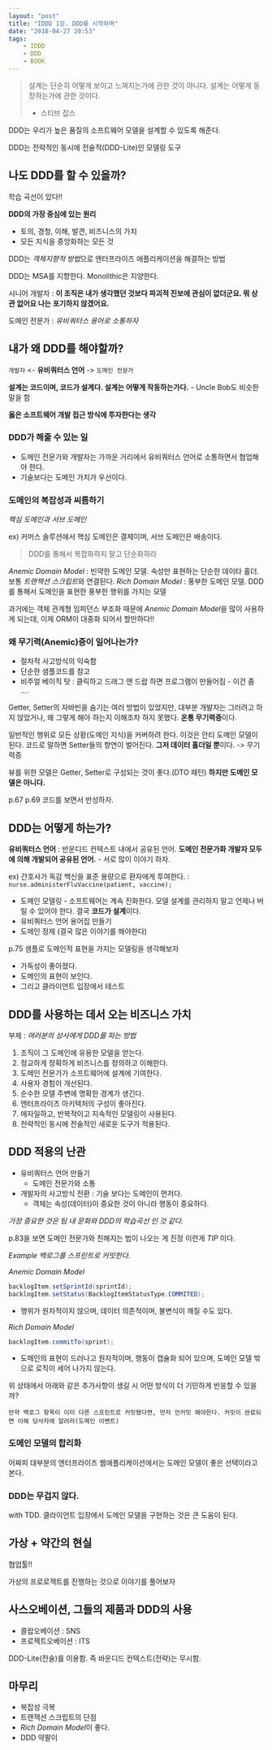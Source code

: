 ```yaml
---
layout: "post"
title: "IDDD 1장. DDD를 시작하며"
date: "2018-04-27 20:53"
tags:
    - IDDD
    - DDD
    - BOOK
---
```


> 설계는 단순히 어떻게 보이고 느껴지는가에 관한 것이 아니다. 설계는 어떻게 동장하는가에 관한 것이다.
> - 스티브 잡스

DDD는 우리가 높은 품질의 소프트웨어 모델을 설계할 수 있도록 해준다.

DDD는 전략적인 동시에 전술적(DDD-Lite)인 모델링 도구

## 나도 DDD를 할 수 있을까? 

학습 곡선이 있다!!

**DDD의 가장 중심에 있는 원리**
* 토의, 경청, 이해, 발견, 비즈니스의 가치
* 모든 지식을 중앙화하는 모든 것

DDD는 *객체지향적 방법*으로 엔터프라이즈 애플리케이션을 해결하는 방법

DDD는 MSA를 지향한다. Monolithic은 지양한다.

시니어 개발자 : **이 조직은 내가 생각했던 것보다 파괴적 진보에 관심이 없더군요. 뭐 상관 없어요 나는 포기하지 않겠어요.**

도메인 전문가 : *유비쿼터스 용어로 소통하자*

## 내가 왜 DDD를 해야할까? 

`개발자` <- **유비쿼터스 언어** -> `도메인 전문가`

**설계는 코드이며, 코드가 설계다. 설계는 어떻게 작동하는가다.** - Uncle Bob도 비슷한 말을 함

**옳은 소프트웨어 개발 접근 방식에 투자한다는 생각**

### DDD가 해줄 수 있는 일

* 도메인 전문가와 개발자는 가까운 거리에서 유비쿼터스 언어로 소통하면서 협업해야 한다.
* 기술보다는 도메인 가치가 우선이다.

### 도메인의 복잡성과 씨름하기

*핵심 도메인과 서브 도메인*

ex) 커머스 솔루션에서 핵심 도메인은 결제이며, 서브 도메인은 배송이다.

> DDD를 통해서 복잡화하지 말고 단순화하라

*Anemic Domain Model* : 빈약한 도메인 모델. 속성만 표현하는 단순한 데이타 홀더. 보통 *트랜잭션 스크립트*와 연결된다.
*Rich Domain Model* : 풍부한 도메인 모델. DDD를 통해서 도메인을 표현한 풍부한 행위를 가지는 모델

과거에는 객체 관계형 임피던스 부조화 때문에 *Anemic Domain Model*을 많이 사용하게 되는데, 이제 ORM이 대중화 되어서 할만하다!!

### 왜 무기력(Anemic)증이 일어나는가?

* 절차적 사고방식의 익숙함
* 단순한 샘플코드를 참고
* 비주얼 베이직 탓 : 클릭하고 드래그 앤 드랍 하면 프로그램이 만들어짐 - 이건 좀 ....

Getter, Setter의 자바빈을 숨기는 여러 방법이 있었지만, 대부분 개발자는 그러려고 하지 않았거나, 왜 그렇게 해야 하는지 이해조차 하지 못했다. **온통 무기력증**이다.

일반적인 행위로 모든 상황(도메인 지식)을 커버하려 한다. 이것은 안티 도메인 모델이 된다.
코드로 말하면 Setter들의 향연이 벌어진다. **그저 데이터 홀더일 뿐**이다. -> 무기력증

뷰를 위한 모델은 Getter, Setter로 구성되는 것이 좋다.(DTO 패턴) **하지만 도메인 모델은 아니다.**

p.67 p.69 코드를 보면서 반성하자.

## DDD는 어떻게 하는가?

**유비쿼터스 언어** : 반운디드 컨텍스트 내에서 공유된 언어. **도메인 전문가화 개발자 모두에 의해 개발되어 공유된 언어.** - 서로 많이 이야기 하자.

ex) 간호사가 독감 백신을 표준 용량으로 환자에게 투여한다. : `nurse.administerFluVaccine(patient, vaccine);`

* 도메인 모델링 - 소프트웨어는 계속 진화한다. 모델 설계를 관리하지 말고 언제나 버릴 수 있어야 한다. 결국 **코드가 설계**이다.
* 유비쿼터스 언어 용어집 만들기
* 도메인 정제 (결국 많은 이야기를 해야한다)

p.75 샘플로 도메인적 표현을 가지는 모델링을 생각해보자
* 가독성이 좋아졌다.
* 도메인의 표현이 보인다.
* 그리고 클라이언트 입장에서 테스트

## DDD를 사용하는 데서 오는 비즈니스 가치

부제 : *여러분의 상사에게 DDD를 파는 방법*

1. 조직이 그 도메인에 유용한 모델을 얻는다.
2. 정교하게 정확하게 비즈니스를 정의하고 이해한다.
3. 도메인 전문가가 소프트웨어에 설계에 기여한다. 
4. 사용자 경험이 개선된다.
5. 순수한 모델 주변에 명확한 경계가 생긴다.
6. 엔터프라이즈 아키텍처의 구성이 좋아진다. 
7. 애자일하고, 반복적이고 지속적인 모델링이 사용된다.
8. 전략적인 동시에 전술적인 새로운 도구가 적용된다.

## DDD 적용의 난관

* 유비쿼터스 언어 만들기 
    * 도메인 전문가와 소통
* 개발자의 사고방식 전환 : 기술 보다는 도메인이 먼저다.
    * 객체는 속성(데이터)이 중요한 것이 아니라 행동이 중요하다.

*가장 중요한 것은 팀 내 문화와 DDD의 학습곡선 인 것 같다.*

p.83을 보면 도메인 전문가와 친해지는 법이 나오는 게 진정 이런게 *TIP* 이다.

*Example 백로그를 스프린트로 커밋한다.*

*Anemic Domain Model*
```java
backlogItem.setSprintId(sprintId);
backlogItem.setStatus(BacklogItemStatusType.COMMITED);
```
* 행위가 원자적이지 않으며, 데이터 의존적이며, 불변식이 깨질 수도 있다. 

*Rich Domain Model*
```java
backlogItem.commitTo(sprint);
```
* 도메인의 표현이 드러나고 원자적이며, 행동이 캡슐화 되어 있으며, 도메인 모델 밖으로 로직이 세어 나가지 않는다.

위 상태에서 아래와 같은 추가사항이 생길 시 어떤 방식이 더 기민하게 반응할 수 있을까?

    만약 백로그 항목이 이미 다른 스프린트로 커밋됐다면, 먼저 언커밋 해야한다. 커밋이 완료되면 이해 당사자에 알려라(도메인 이벤트)

### 도메인 모델의 합리화

어짜피 대부분의 엔터프라이즈 웹애플리케이션에서는 도메인 모델이 좋은 선택이라고 본다.

### DDD는 무겁지 않다.

with TDD. 클라이언트 입장에서 도메인 모델을 구현하는 것은 큰 도움이 된다.

## 가상 + 약간의 현실

협업툴!!

가상의 프로로젝트를 진행하는 것으로 이야기를 풀어보자

## 사스오베이션, 그들의 제품과 DDD의 사용

* 콜랍오베이션 : SNS
* 프로젝트오베이션 : ITS

DDD-Lite(전술)를 이용함. 즉 바운디드 컨텍스트(전략)는 무시함.

## 마무리

* 복잡성 극복
* 트랜잭션 스크립트의 단점
* *Rich Domain Model*이 좋다.
* DDD 약팔이






